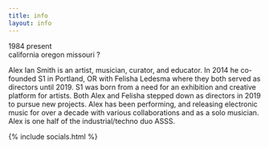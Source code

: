 ```yaml
---
title: info
layout: info
---
```

1984 <i class="fa fa-long-arrow-right" aria-hidden="true" aria-label="to"></i> present<br>
california <i class="fa fa-long-arrow-right" aria-hidden="true" aria-label="to"></i> oregon <i class="fa fa-long-arrow-right" aria-hidden="true" aria-label="to"></i> missouri <i class="fa fa-long-arrow-right" aria-hidden="true" aria-label="to"></i> ?

Alex Ian Smith is an artist, musician, curator, and educator. In 2014 he co-founded S1 in Portland, OR with Felisha Ledesma where they both served as directors until 2019. S1 was born from a need for an exhibition and creative platform for artists. Both Alex and Felisha stepped down as directors in 2019 to pursue new projects. Alex has been performing, and releasing electronic music for over a decade with various collaborations and as a solo musician. Alex is one half of the industrial/techno duo ASSS.

{% include socials.html %}

